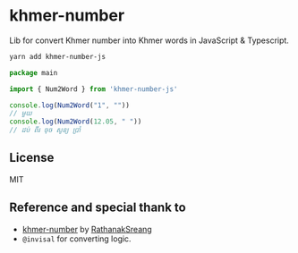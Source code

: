 # khmer-number

Lib for convert Khmer number into Khmer words in JavaScript & Typescript.

```sh
yarn add khmer-number-js

```

```ts
package main

import { Num2Word } from 'khmer-number-js'

console.log(Num2Word("1", ""))
// មួយ
console.log(Num2Word(12.05, " "))
// ដប់ ពីរ ចុច សូន្យ ប្រាំ

```

## License

MIT

## Reference and special thank to

- [khmer-number](https://github.com/khmerlang/khmer-number) by [RathanakSreang](https://github.com/khmerlang/khmer-number)
- `@invisal` for converting logic.
